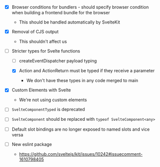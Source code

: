 - [x] Browser conditions for bundlers - should specify browser condition when building a frontend bundle for the browser

  - This should be handled automatically by SvelteKit

- [x] Removal of CJS output

  - This shouldn't affect us

- [ ] Stricter types for Svelte functions

  - [ ] createEventDispatcher payload typing

  - [x] Action and ActionReturn must be typed if they receive a parameter

    - We don't have these types in any code merged to main

- [x] Custom Elements with Svelte

  - We're not using custom elements

- [ ] `SvelteComponentTyped` is deprecated

- [ ] `SvelteComponent` should be replaced with `typeof SvelteComponent<any>`

- [ ] Default slot bindings are no longer exposed to named slots and vice versa

- [ ] New eslint package
  - https://github.com/sveltejs/kit/issues/10242#issuecomment-1610798405
